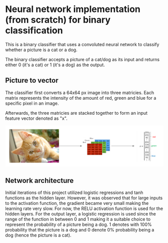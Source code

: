 # Neural network implementation (from scratch) for binary classification
This is a binary classifier that uses a convoluted neural network to classify whether a picture is a cat or a dog.

The binary classifier accepts a picture of a cat/dog as its input and returns either 0 (it's a cat) or 1 (it's a dog) as the output.

## Picture to vector
The classifier first converts a 64x64 px image into three matricies. Each matrix represents the intensity of the amount of red, green and blue for a specific pixel in an image.

Afterwards, the three matricies are stacked together to form an input feature vector denoted as "x".

![Cat To Vector](cat_to_vector.png)

## Network architecture

Initial iterations of this project utilized logistic regressions and tanh functions as the hidden layer. However, it was observed that for large inputs to the activation function, the gradient became very small making the learning rate very slow. For now, the RELU activation function is used for the hidden layers. For the output layer, a logistic regression is used since the range of the function in between 0 and 1 making it a suitable choice to represent the probability of a picture being a dog. 1 denotes with 100% probability that the picture is a dog and 0 denote 0% probability being a dog (hence the picture is a cat).
